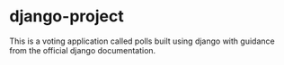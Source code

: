 # django-project
This is a voting application called polls built using django with guidance from the official django documentation.
